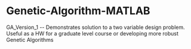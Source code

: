 # Genetic-Algorithm-MATLAB
GA_Version_1 -- Demonstrates solution to a two variable design problem. Useful as a HW for a graduate level course or developing more robust Genetic Algorithms
